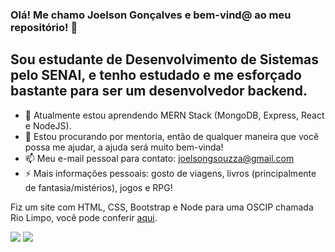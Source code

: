 ### Olá! Me chamo Joelson Gonçalves e bem-vind@ ao meu repositório! 👋

## Sou estudante de Desenvolvimento de Sistemas pelo SENAI, e tenho estudado e me esforçado bastante para ser um desenvolvedor backend.

- 🌱 Atualmente estou aprendendo MERN Stack (MongoDB, Express, React e NodeJS).
- 🤔 Estou procurando por mentoria, então de qualquer maneira que você possa me ajudar, a ajuda será muito bem-vinda!
- 📫 Meu e-mail pessoal para contato: joelsongsouzza@gmail.com
- ⚡ Mais informações pessoais: gosto de viagens, livros (principalmente de fantasia/mistérios), jogos e RPG!

Fiz um site com HTML, CSS, Bootstrap e Node para uma OSCIP chamada Rio Limpo, você pode conferir [aqui](https://www.oscipriolimpo.com.br).

![](https://img.shields.io/badge/Code-NodeJS-informational?style=flat&logo=<LOGO_NAME>&logoColor=white&color=2bbc8a) ![](https://img.shields.io/badge/Code-React-informational?style=flat&logo=<LOGO_NAME>&logoColor=white&color=2bbc8a)
